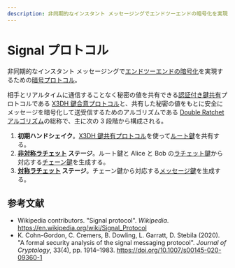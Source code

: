 ```yaml
---
description: 非同期的なインスタント メッセージングでエンドツーエンドの暗号化を実現するための暗号プロトコル。
---
```


# Signal プロトコル

非同期的なインスタント メッセージングで[エンドツーエンドの暗号化](https://ja.wikipedia.org/wiki/エンドツーエンド暗号化)を実現するための[暗号プロトコル](https://en.wikipedia.org/wiki/Cryptographic_protocol)。

相手とリアルタイムに通信することなく秘密の値を共有できる[認証付き鍵共有](https://en.wikipedia.org/wiki/Authenticated_Key_Exchange)プロトコルである [X3DH 鍵合意プロトコル](x3dh-key-agreement-protocol)と、共有した秘密の値をもとに安全にメッセージを暗号化して送受信するためのアルゴリズムである [Double Ratchet アルゴリズム](double-ratchet-algorithm)の総称で、主に次の 3 段階から構成される。

1. **初期ハンドシェイク**。[X3DH 鍵共有プロトコル](x3dh-key-agreement-protocol)を使って[ルート鍵](double-ratchet-algorithm#ルート鍵)を共有する。
1. **[非対称ラチェット](double-ratchet-algorithm#非対称ラチェット) ステージ**。ルート鍵と Alice と Bob の[ラチェット鍵](double-ratchet-algorithm#ラチェット鍵)から対応する[チェーン鍵](double-ratchet-algorithm#チェーン鍵)を生成する。
1. **[対称ラチェット](double-ratchet-algorithm#対称ラチェット) ステージ**。チェーン鍵から対応する[メッセージ鍵](double-ratchet-algorithm#メッセージ鍵)を生成する。

## 参考文献

- Wikipedia contributors. "Signal protocol". _Wikipedia_. https://en.wikipedia.org/wiki/Signal_Protocol
- K. Cohn-Gordon, C. Cremers, B. Dowling, L. Garratt, D. Stebila (2020). "A formal security analysis of the signal messaging protocol". _Journal of Cryptology_, 33(4), pp. 1914&ndash;1983. https://doi.org/10.1007/s00145-020-09360-1
